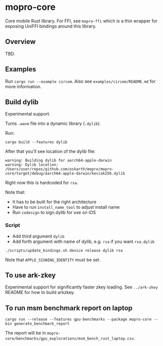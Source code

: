 # mopro-core

Core mobile Rust library. For FFI, see `mopro-ffi` which is a thin wrapper for exposing UniFFI bindings around this library.

## Overview

TBD.

## Examples

Run `cargo run --example circom`. Also see `examples/circom/README.md` for more information.

## Build dylib

Experimental support.

Turns `.wasm` file into a dynamic library (`.dylib`).

Run:

`cargo build --features dylib`

After that you'll see location of the dylib file:

```
warning: Building dylib for aarch64-apple-darwin
warning: Dylib location: /Users/user/repos/github.com/oskarth/mopro/mopro-core/target/debug/aarch64-apple-darwin/keccak256.dylib
```

Right now this is hardcoded for `rsa`.

Note that:
- It has to be built for the right architecture
- Have to run `install_name_tool` to adjust install name
- Run `codesign` to sign dylib for use on iOS

### Script

- Add third argument `dylib`
- Add forth argument with name of dylib, e.g. `rsa` if you want `rsa.dylib`

`./scripts/update_bindings.sh device release dylib rsa`

Note that `APPLE_SIGNING_IDENTITY` must be set.

## To use ark-zkey

Experimental support for significantly faster zkey loading. See `../ark-zkey` README for how to build arkzkey.

## To run msm benchmark report on laptop

`cargo run --release --features gpu-benchmarks --package mopro-core --bin generate_benchmark_report`

The report will be in `mopro-core/benchmarks/gpu_explorations/msm_bench_rust_laptop.csv`.
